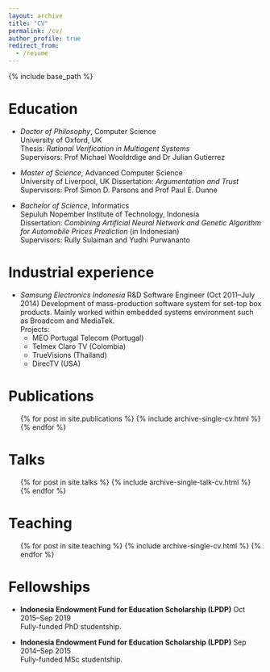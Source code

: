 ```yaml
---
layout: archive
title: "CV"
permalink: /cv/
author_profile: true
redirect_from:
  - /resume
---
```


{% include base_path %}

Education
======
+ <span>*Doctor of Philosophy*</span>, Computer Science  
University of Oxford, UK  
Thesis: *Rational Verification in Multiagent Systems*  
Supervisors: Prof Michael Wooldrdige and Dr Julian Gutierrez

+ <span>*Master of Science*</span>, Advanced Computer Science  
University of Liverpool, UK
Dissertation: *Argumentation and Trust*
Supervisors: Prof Simon D. Parsons and Prof Paul E. Dunne

+ <span>*Bachelor of Science*</span>, Informatics  
Sepuluh Nopember Institute of Technology, Indonesia  
Dissertation: *Combining Artificial Neural Network and Genetic Algorithm for Automobile Prices Prediction* (in Indonesian)  
Supervisors: Rully Sulaiman and Yudhi Purwananto

Industrial experience
======
+ <span>*Samsung Electronics Indonesia*</span>
R&D Software Engineer (Oct 2011–July 2014)
Development of mass-production software system for set-top box products. Mainly worked within embedded systems environment such as Broadcom and MediaTek.  
Projects:
  - MEO Portugal Telecom (Portugal)
  - Telmex Claro TV (Colombia)
  - TrueVisions (Thailand)
  - DirecTV (USA)
  
Publications
======
  <ul>{% for post in site.publications %}
    {% include archive-single-cv.html %}
  {% endfor %}</ul>
  
Talks
======
  <ul>{% for post in site.talks %}
    {% include archive-single-talk-cv.html %}
  {% endfor %}</ul>
  
Teaching
======
  <ul>{% for post in site.teaching %}
    {% include archive-single-cv.html %}
  {% endfor %}</ul>
  
Fellowships
======
- **Indonesia Endowment Fund for Education Scholarship (LPDP)** Oct 2015–Sep 2019  
    Fully-funded PhD studentship.

- **Indonesia Endowment Fund for Education Scholarship (LPDP)** Sep 2014–Sep 2015  
    Fully-funded MSc studentship.

